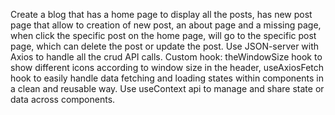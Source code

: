 Create a blog that has a home page to display all the posts, has new post page that allow to creation of new post, an about page and a missing page, when click the specific post on the home page, will go to the specific post page, which can delete the post or update the post. Use JSON-server with Axios to handle all the crud API calls.
Custom hook: theWindowSize hook to show different icons according to window size in the header, useAxiosFetch hook to easily handle data fetching and loading states within components in a clean and reusable way.
Use useContext api to manage and share state or data across components.
